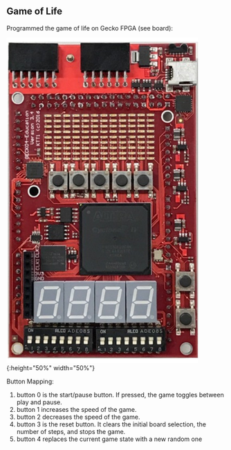 ## Game of Life

Programmed the game of life on Gecko FPGA (see board):

![alt text](https://github.com/DiogoVDDC/Assembly_GameOfLife/blob/main/image_2021-11-29_211539.png){:height="50%" width="50%"}


Button Mapping:
1) button 0 is the start/pause button. If pressed, the game toggles between play and pause.
2) button 1 increases the speed of the game.
3) button 2 decreases the speed of the game.
4) button 3 is the reset button. It clears the initial board selection, the number of steps, and stops
the game.
5) button 4 replaces the current game state with a new random one

